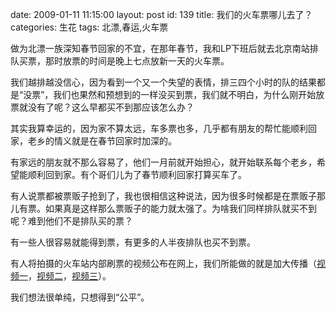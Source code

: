 date: 2009-01-11 11:15:00
layout: post
id: 139
title: 我们的火车票哪儿去了？
categories: 生花
tags: 北漂,春运,火车票

做为北漂一族深知春节回家的不宜，在那年春节，我和LP下班后就去北京南站排队买票，那时放票的时间是晚上七点放新一天的火车票。

我们越排越没信心，因为看到一个又一个失望的表情，排三四个小时的队的结果都是“没票”，我们也果然和预想到的一样没买到票，我们就不明白，为什么刚开始放票就没有了呢？这么早都买不到那应该怎么办？

其实我算幸运的，因为家不算太远，车多票也多，几乎都有朋友的帮忙能顺利回家，老乡的情义就是在春节回家时加深的。

有家远的朋友就不那么容易了，他们一月前就开始担心，就开始联系每个老乡，希望能顺利回到家。有个哥们儿为了春节顺利回家打算买车了。

有人说票都被票贩子抢到了，我也很相信这种说法，因为很多时候都是在票贩子那儿有票。如果真是这样那么票贩子的能力就太强了。为啥我们同样排队就买不到呢？难到他们不是排队买的票？

有一些人很容易就能得到票，有更多的人半夜排队也买不到票。

有人将拍摄的火车站内部刷票的视频公布在网上，我们所能做的就是加大传播（[视频一](http://www.youtube.com/watch?v=ZBUDaQ4-l1w)，[视频二](http://www.youtube.com/watch?v=jw3gygstnBg)，[视频三](http://www.youtube.com/watch?v=WGTPU6jatUY)）。

我们想法很单纯，只想得到“公平”。
